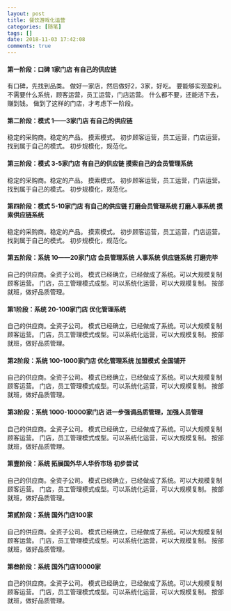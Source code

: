 ```yaml
---
layout: post
title: 餐饮游戏化运营
categories: [随笔]
tags: []
date: 2018-11-03 17:42:08
comments: true
---
```


#### 第一阶段：口碑   1家门店  有自己的供应链

有口碑，先找到品类。
做好一家店，然后做好2，3家，好吃。
要能够实现盈利。
不需要什么系统，顾客运营，员工运营，门店运营。
什么都不要，还能活下去，赚到钱。
做到了这样的门店，才考虑下一阶段。

#### 第二阶段：模式   1——3家门店  有自己的供应链

稳定的采购商。稳定的产品。
摸索模式。
初步顾客运营，员工运营，门店运营。
找到属于自己的模式。
初步规模化，规范化。
#### 第三阶段：模式   3-5家门店  有自己的供应链 摸索自己的会员管理系统

稳定的采购商。稳定的产品。
摸索模式。
初步顾客运营，员工运营，门店运营。
找到属于自己的模式。
初步规模化，规范化。

#### 第四阶段：模式   5-10家门店  有自己的供应链 打磨会员管理系统 打磨人事系统 摸索供应链系统

稳定的采购商。稳定的产品。
摸索模式。
初步顾客运营，员工运营，门店运营。
找到属于自己的模式。
初步规模化，规范化。

#### 第五阶段：系统   10——20家门店    会员管理系统 人事系统 供应链系统 打磨完毕
自己的供应商。全资子公司。
模式已经确立，已经做成了系统。可以大规模复制顾客运营。
门店，员工管理模式成型。可以系统化运营，可以大规模复制。
按部就班，做好品质管理。






#### 第1阶段：系统   20-100家门店    优化管理系统
自己的供应商。全资子公司。
模式已经确立，已经做成了系统。可以大规模复制顾客运营。
门店，员工管理模式成型。可以系统化运营，可以大规模复制。
按部就班，做好品质管理。

#### 第2阶段：系统   100-1000家门店    优化管理系统 加盟模式 全国铺开
自己的供应商。全资子公司。
模式已经确立，已经做成了系统。可以大规模复制顾客运营。
门店，员工管理模式成型。可以系统化运营，可以大规模复制。
按部就班，做好品质管理。

#### 第3阶段：系统   1000-10000家门店    进一步强调品质管理，加强人员管理
自己的供应商。全资子公司。
模式已经确立，已经做成了系统。可以大规模复制顾客运营。
门店，员工管理模式成型。可以系统化运营，可以大规模复制。
按部就班，做好品质管理。




#### 第壹阶段：系统   拓展国外华人华侨市场    初步尝试
自己的供应商。全资子公司。
模式已经确立，已经做成了系统。可以大规模复制顾客运营。
门店，员工管理模式成型。可以系统化运营，可以大规模复制。
按部就班，做好品质管理。

#### 第贰阶段：系统   国外门店100家   
自己的供应商。全资子公司。
模式已经确立，已经做成了系统。可以大规模复制顾客运营。
门店，员工管理模式成型。可以系统化运营，可以大规模复制。
按部就班，做好品质管理。

#### 第叁阶段：系统   国外门店10000家   
自己的供应商。全资子公司。
模式已经确立，已经做成了系统。可以大规模复制顾客运营。
门店，员工管理模式成型。可以系统化运营，可以大规模复制。
按部就班，做好品质管理。



